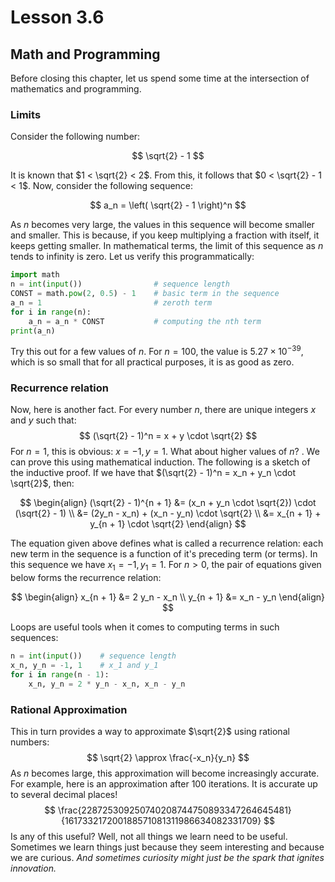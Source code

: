 # Lesson 3.6

## Math and Programming

Before closing this chapter, let us spend some time at the intersection of mathematics and programming.

### Limits

Consider the following number:

$$
\sqrt{2} - 1
$$

It is known that $1 < \sqrt{2} < 2$. From this, it follows that $0 < \sqrt{2} - 1 < 1$. Now, consider the following sequence:

$$
a_n = \left( \sqrt{2} - 1 \right)^n
$$

As $n$ becomes very large, the values in this sequence will become smaller and smaller. This is because, if you keep multiplying a fraction with itself, it keeps getting smaller. In mathematical terms, the limit of this sequence as $n$ tends to infinity is zero. Let us verify this programmatically:

<!-- Replace this with a repl -->

```python linenums="1"
import math
n = int(input())				# sequence length
CONST = math.pow(2, 0.5) - 1	# basic term in the sequence
a_n = 1							# zeroth term
for i in range(n):
    a_n = a_n * CONST			# computing the nth term
print(a_n)
```

Try this out for a few values of $n$. For $n = 100$, the value is $5.27 \times 10^{-39}$, which is so small that for all practical purposes, it is as good as zero. 

### Recurrence relation

Now, here is another fact. For every number $n$, there are unique integers $x$ and $y$ such that:
$$
(\sqrt{2} - 1)^n = x + y \cdot \sqrt{2}
$$
For $n = 1$, this is obvious: $x = -1, y = 1$. What about higher values of $n$? . We can prove this using mathematical induction. The following is a sketch of the inductive proof. If we have that $(\sqrt{2} - 1)^n = x_n + y_n \cdot \sqrt{2}$, then:

$$
\begin{align}
(\sqrt{2} - 1)^{n + 1} &= (x_n + y_n \cdot \sqrt{2}) \cdot (\sqrt{2} - 1) \\
&= (2y_n - x_n) + (x_n - y_n) \cdot \sqrt{2} \\
&= x_{n + 1} + y_{n + 1} \cdot \sqrt{2}
\end{align}
$$

The equation given above defines what is called a recurrence relation: each new term in the sequence is a function of it's preceding term (or terms). In this sequence we have $x_1 = -1, y_1 = 1$. For $n > 0$, the pair of equations given below forms the recurrence relation:

$$
\begin{align}
x_{n + 1} &= 2 y_n - x_n \\
y_{n + 1} &= x_n - y_n
\end{align}
$$

Loops are useful tools when it comes to computing terms in such sequences:

```python linenums="1"
n = int(input())	# sequence length
x_n, y_n = -1, 1	# x_1 and y_1
for i in range(n - 1):
    x_n, y_n = 2 * y_n - x_n, x_n - y_n
```

### Rational Approximation

This in turn provides a way to approximate $\sqrt{2}$ using rational numbers:
$$
\sqrt{2} \approx \frac{-x_n}{y_n}
$$
As $n$ becomes large, this approximation will become increasingly accurate. For example, here is an approximation after 100 iterations. It is accurate up to several decimal places!
$$
\frac{228725309250740208744750893347264645481}{161733217200188571081311986634082331709}
$$
Is any of this useful? Well, not all things we learn need to be useful. Sometimes we learn things just because they seem interesting and because we are curious. _And sometimes curiosity might just be the spark that ignites innovation._